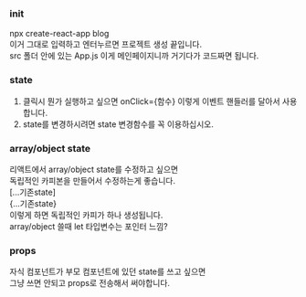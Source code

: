 ### init
npx create-react-app blog  
이거 그대로 입력하고 엔터누르면 프로젝트 생성 끝입니다.  
src 폴더 안에 있는 App.js 이게 메인페이지니까 거기다가 코드짜면 됩니다.   

### state  
1. 클릭시 뭔가 실행하고 싶으면 onClick={함수} 이렇게 이벤트 핸들러를 달아서 사용합니다.
2. state를 변경하시려면 state 변경함수를 꼭 이용하십시오.

### array/object state
리액트에서 array/object state를 수정하고 싶으면  
독립적인 카피본을 만들어서 수정하는게 좋습니다.  
[...기존state]  
{...기존state}  
이렇게 하면 독립적인 카피가 하나 생성됩니다.  
array/object 쓸때 let 타입변수는 포인터 느낌?

### props
자식 컴포넌트가 부모 컴포넌트에 있던 state를 쓰고 싶으면  
그냥 쓰면 안되고 props로 전송해서 써야합니다.  

